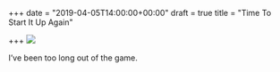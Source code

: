 +++
date = "2019-04-05T14:00:00+00:00"
draft = true
title = "Time To Start It Up Again"

+++
![](https://res.cloudinary.com/tobyblog/image/upload/v1554490058/img/68A84E68-CF95-4465-812F-66F805EE0CC1.jpg)

I’ve been too long out of the game. 
